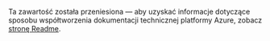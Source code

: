 Ta zawartość została przeniesiona — aby uzyskać informacje dotyczące sposobu współtworzenia dokumentacji technicznej platformy Azure, zobacz [stronę Readme](README.md).

<!--HONumber=Aug16_HO1-->


